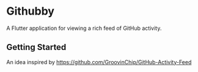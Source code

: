 # Githubby

A Flutter application for viewing a rich feed of GitHub activity.

## Getting Started

An idea inspired by https://github.com/GroovinChip/GitHub-Activity-Feed